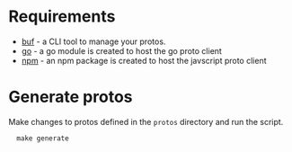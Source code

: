 # Requirements

- [buf](https://buf.build/docs/installation) - a CLI tool to manage your protos.
- [go](https://go.dev/doc/install) - a go module is created to host the go proto client
- [npm](https://docs.npmjs.com/downloading-and-installing-node-js-and-npm) - an npm package is created to host the javscript proto client

# Generate protos

Make changes to protos defined in the `protos` directory and run the script.

```
  make generate
```
